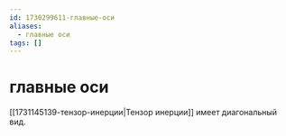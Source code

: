 ```yaml
---
id: 1730299611-главные-оси
aliases:
  - главные оси
tags: []
---
```


# главные оси

[[1731145139-тензор-инерции|Тензор инерции]] имеет диагональный вид.
